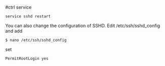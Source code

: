 #ctrl service 
```
service sshd restart
```

You can also change the configuration of SSHD. Edit /etc/ssh/sshd_config and add

```
$ nano /etc/ssh/sshd_config
```
set 
```
PermitRootLogin yes
```
